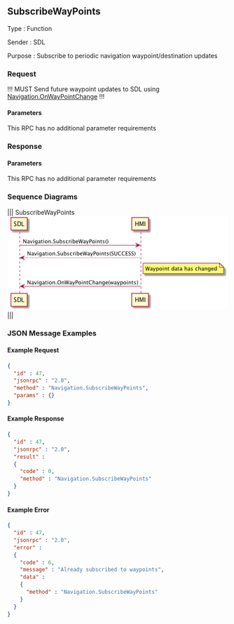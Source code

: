 ## SubscribeWayPoints

Type
: Function

Sender
: SDL

Purpose
: Subscribe to periodic navigation waypoint/destination updates

### Request

!!! MUST
Send future waypoint updates to SDL using [Navigation.OnWayPointChange](../onwaypointchange)
!!!

#### Parameters

This RPC has no additional parameter requirements

### Response

#### Parameters

This RPC has no additional parameter requirements

### Sequence Diagrams

|||
SubscribeWayPoints
![SubscribeWayPoints](./assets/SubscribeWayPoints.png)
|||

### JSON Message Examples

#### Example Request

```json
{
  "id" : 47,
  "jsonrpc" : "2.0",
  "method" : "Navigation.SubscribeWayPoints",
  "params" : {}
}
```

#### Example Response

```json
{
  "id" : 47,
  "jsonrpc" : "2.0",
  "result" :
  {
    "code" : 0,
    "method" : "Navigation.SubscribeWayPoints"
  }
}
```

#### Example Error

```json
{
  "id" : 47,
  "jsonrpc" : "2.0",
  "error" :
  {
    "code" : 6,
    "message" : "Already subscribed to waypoints",
    "data" :
    {
      "method" : "Navigation.SubscribeWayPoints"
    }
  }
}
```
